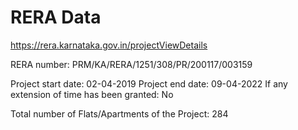 # RERA Data

https://rera.karnataka.gov.in/projectViewDetails

RERA number: PRM/KA/RERA/1251/308/PR/200117/003159

Project start date: 02-04-2019
Project end date: 09-04-2022
If any extension of time has been granted: No

Total number of Flats/Apartments of the Project: 284


